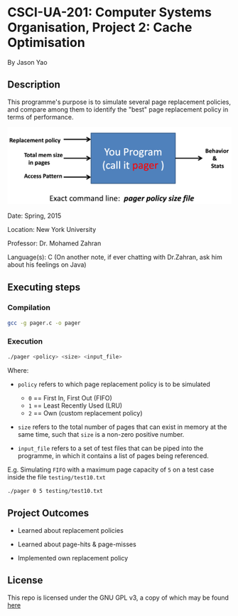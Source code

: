 # CSCI-UA-201: Computer Systems Organisation, Project 2: Cache Optimisation
By Jason Yao

## Description
This programme's purpose is to simulate several page replacement policies, 
and compare among them to identify the "best" page replacement policy
in terms of performance.

![Lab 3 Programme Flow](img/lab3Flow.png)

Date: Spring, 2015

Location: New York University

Professor: Dr. Mohamed Zahran

Language(s): C (On another note, if ever chatting with Dr.Zahran, ask him about his feelings on Java)

## Executing steps
### Compilation
```sh
gcc -g pager.c -o pager
```

### Execution
```sh
./pager <policy> <size> <input_file>
```
Where:

- `policy` refers to which page replacement policy is to be simulated
	- `0` == First In, First Out (FIFO)
	- `1` == Least Recently Used (LRU)
	- `2` == Own (custom replacement policy)

- `size` refers to the total number of pages that can exist in memory at the same time, 
such that `size` is a non-zero positive number.

- `input_file` refers to a set of test files that can be piped into the programme,
in which it contains a list of pages being referenced.

E.g. Simulating `FIFO` with a maximum page capacity of `5` on a test case inside the file `testing/test10.txt`
```sh
./pager 0 5 testing/test10.txt
```

## Project Outcomes
- Learned about replacement policies

- Learned about page-hits & page-misses

- Implemented own replacement policy

## License
This repo is licensed under the GNU GPL v3, a copy of which may be found [here](LICENSE)
